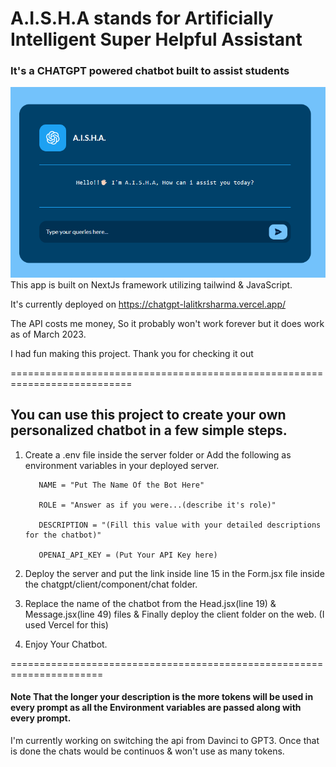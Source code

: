 <h1>A.I.S.H.A stands for Artificially Intelligent Super Helpful Assistant</h1>
<h3>It's a CHATGPT powered chatbot built to assist students</h3>

![AISHA](https://raw.githubusercontent.com/lalitkrsharma/AISHA-chatbot/fdecf3a668ef04aa521b49092846ed5ead4aea70/AISHA.png)
This app is built on NextJs framework utilizing tailwind & JavaScript.

It's currently deployed on https://chatgpt-lalitkrsharma.vercel.app/

The API costs me money, So it probably won't work forever but it does work as of March 2023.

I had fun making this project. Thank you for checking it out


===========================================================================

<h2>
You can use this project to create your own personalized chatbot in a few simple steps.
</h2>

1. Create a .env file inside the server folder or Add the following as environment variables in your deployed server.
  
          NAME = "Put The Name Of the Bot Here"

          ROLE = "Answer as if you were...(describe it's role)"

          DESCRIPTION = "(Fill this value with your detailed descriptions for the chatbot)"

          OPENAI_API_KEY = (Put Your API Key here)

2. Deploy the server and put the link inside line 15 in the Form.jsx file inside the chatgpt/client/component/chat folder.

3. Replace the name of the chatbot from the Head.jsx(line 19) & Message.jsx(line 49) files & Finally deploy the client folder on the web. (I used Vercel for this)

4. Enjoy Your Chatbot.

======================================================================

<h4>Note That the longer your description is the more tokens will be used in every prompt as all the Environment variables are passed along with every prompt.</h4>

I'm currently working on switching the api from Davinci to GPT3. Once that is done the chats would be continuos & won't use as many tokens.

